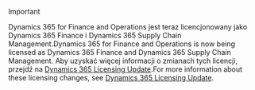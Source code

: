 > [!IMPORTANT]
> <span data-ttu-id="9afaf-101">Dynamics 365 for Finance and Operations jest teraz licencjonowany jako Dynamics 365 Finance i Dynamics 365 Supply Chain Management.</span><span class="sxs-lookup"><span data-stu-id="9afaf-101">Dynamics 365 for Finance and Operations is now being licensed as Dynamics 365 Finance and Dynamics 365 Supply Chain Management.</span></span> <span data-ttu-id="9afaf-102">Aby uzyskać więcej informacji o zmianach tych licencji, przejdź na [Dynamics 365 Licensing Update](https://docs.microsoft.com/dynamics365/licensing/update).</span><span class="sxs-lookup"><span data-stu-id="9afaf-102">For more information about these licensing changes, see [Dynamics 365 Licensing Update](https://docs.microsoft.com/dynamics365/licensing/update).</span></span> 
